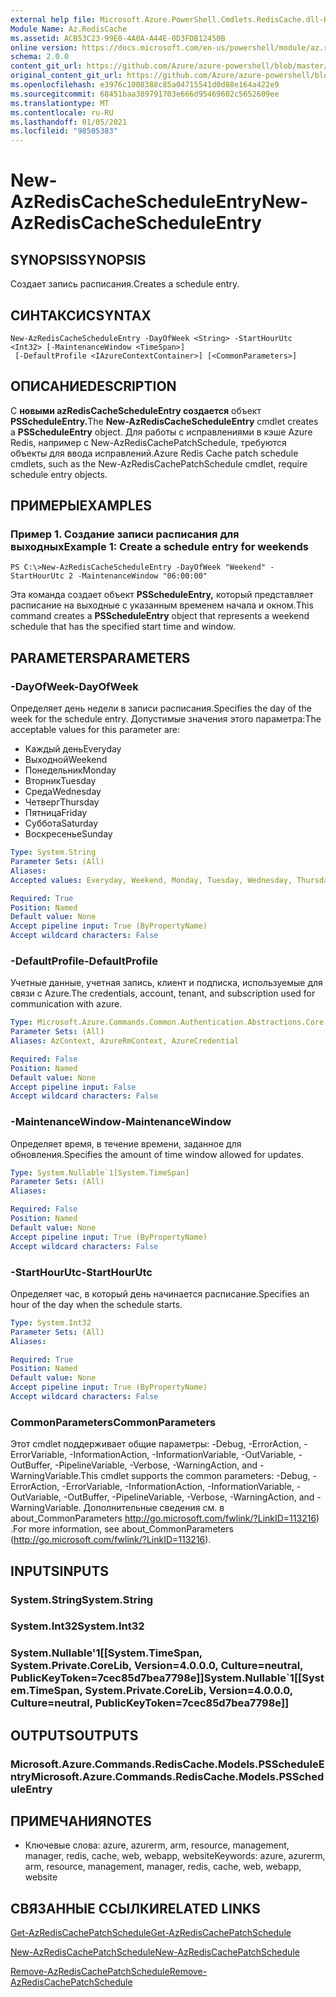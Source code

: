 ```yaml
---
external help file: Microsoft.Azure.PowerShell.Cmdlets.RedisCache.dll-Help.xml
Module Name: Az.RedisCache
ms.assetid: ACB53C23-99E0-4A0A-A44E-0D3FDB12450B
online version: https://docs.microsoft.com/en-us/powershell/module/az.rediscache/new-azrediscachescheduleentry
schema: 2.0.0
content_git_url: https://github.com/Azure/azure-powershell/blob/master/src/RedisCache/RedisCache/help/New-AzRedisCacheScheduleEntry.md
original_content_git_url: https://github.com/Azure/azure-powershell/blob/master/src/RedisCache/RedisCache/help/New-AzRedisCacheScheduleEntry.md
ms.openlocfilehash: e3976c1008388c85a04715541d0d88e164a422e9
ms.sourcegitcommit: 68451baa389791703e666d95469602c5652609ee
ms.translationtype: MT
ms.contentlocale: ru-RU
ms.lasthandoff: 01/05/2021
ms.locfileid: "98505383"
---
```

# <span data-ttu-id="03927-101">New-AzRedisCacheScheduleEntry</span><span class="sxs-lookup"><span data-stu-id="03927-101">New-AzRedisCacheScheduleEntry</span></span>

## <span data-ttu-id="03927-102">SYNOPSIS</span><span class="sxs-lookup"><span data-stu-id="03927-102">SYNOPSIS</span></span>
<span data-ttu-id="03927-103">Создает запись расписания.</span><span class="sxs-lookup"><span data-stu-id="03927-103">Creates a schedule entry.</span></span>

## <span data-ttu-id="03927-104">СИНТАКСИС</span><span class="sxs-lookup"><span data-stu-id="03927-104">SYNTAX</span></span>

```
New-AzRedisCacheScheduleEntry -DayOfWeek <String> -StartHourUtc <Int32> [-MaintenanceWindow <TimeSpan>]
 [-DefaultProfile <IAzureContextContainer>] [<CommonParameters>]
```

## <span data-ttu-id="03927-105">ОПИСАНИЕ</span><span class="sxs-lookup"><span data-stu-id="03927-105">DESCRIPTION</span></span>
<span data-ttu-id="03927-106">С **новыми azRedisCacheScheduleEntry создается** объект **PSScheduleEntry.**</span><span class="sxs-lookup"><span data-stu-id="03927-106">The **New-AzRedisCacheScheduleEntry** cmdlet creates a **PSScheduleEntry** object.</span></span>
<span data-ttu-id="03927-107">Для работы с исправлениями в кэше Azure Redis, например с New-AzRedisCachePatchSchedule, требуются объекты для ввода исправлений.</span><span class="sxs-lookup"><span data-stu-id="03927-107">Azure Redis Cache patch schedule cmdlets, such as the New-AzRedisCachePatchSchedule cmdlet, require schedule entry objects.</span></span>

## <span data-ttu-id="03927-108">ПРИМЕРЫ</span><span class="sxs-lookup"><span data-stu-id="03927-108">EXAMPLES</span></span>

### <span data-ttu-id="03927-109">Пример 1. Создание записи расписания для выходных</span><span class="sxs-lookup"><span data-stu-id="03927-109">Example 1: Create a schedule entry for weekends</span></span>
```
PS C:\>New-AzRedisCacheScheduleEntry -DayOfWeek "Weekend" -StartHourUtc 2 -MaintenanceWindow "06:00:00"
```

<span data-ttu-id="03927-110">Эта команда создает объект **PSScheduleEntry,** который представляет расписание на выходные с указанным временем начала и окном.</span><span class="sxs-lookup"><span data-stu-id="03927-110">This command creates a **PSScheduleEntry** object that represents a weekend schedule that has the specified start time and window.</span></span>

## <span data-ttu-id="03927-111">PARAMETERS</span><span class="sxs-lookup"><span data-stu-id="03927-111">PARAMETERS</span></span>

### <span data-ttu-id="03927-112">-DayOfWeek</span><span class="sxs-lookup"><span data-stu-id="03927-112">-DayOfWeek</span></span>
<span data-ttu-id="03927-113">Определяет день недели в записи расписания.</span><span class="sxs-lookup"><span data-stu-id="03927-113">Specifies the day of the week for the schedule entry.</span></span>
<span data-ttu-id="03927-114">Допустимые значения этого параметра:</span><span class="sxs-lookup"><span data-stu-id="03927-114">The acceptable values for this parameter are:</span></span>
- <span data-ttu-id="03927-115">Каждый день</span><span class="sxs-lookup"><span data-stu-id="03927-115">Everyday</span></span> 
- <span data-ttu-id="03927-116">Выходной</span><span class="sxs-lookup"><span data-stu-id="03927-116">Weekend</span></span> 
- <span data-ttu-id="03927-117">Понедельник</span><span class="sxs-lookup"><span data-stu-id="03927-117">Monday</span></span> 
- <span data-ttu-id="03927-118">Вторник</span><span class="sxs-lookup"><span data-stu-id="03927-118">Tuesday</span></span> 
- <span data-ttu-id="03927-119">Среда</span><span class="sxs-lookup"><span data-stu-id="03927-119">Wednesday</span></span> 
- <span data-ttu-id="03927-120">Четверг</span><span class="sxs-lookup"><span data-stu-id="03927-120">Thursday</span></span> 
- <span data-ttu-id="03927-121">Пятница</span><span class="sxs-lookup"><span data-stu-id="03927-121">Friday</span></span> 
- <span data-ttu-id="03927-122">Суббота</span><span class="sxs-lookup"><span data-stu-id="03927-122">Saturday</span></span> 
- <span data-ttu-id="03927-123">Воскресенье</span><span class="sxs-lookup"><span data-stu-id="03927-123">Sunday</span></span>

```yaml
Type: System.String
Parameter Sets: (All)
Aliases:
Accepted values: Everyday, Weekend, Monday, Tuesday, Wednesday, Thursday, Friday, Saturday, Sunday

Required: True
Position: Named
Default value: None
Accept pipeline input: True (ByPropertyName)
Accept wildcard characters: False
```

### <span data-ttu-id="03927-124">-DefaultProfile</span><span class="sxs-lookup"><span data-stu-id="03927-124">-DefaultProfile</span></span>
<span data-ttu-id="03927-125">Учетные данные, учетная запись, клиент и подписка, используемые для связи с Azure.</span><span class="sxs-lookup"><span data-stu-id="03927-125">The credentials, account, tenant, and subscription used for communication with azure.</span></span>

```yaml
Type: Microsoft.Azure.Commands.Common.Authentication.Abstractions.Core.IAzureContextContainer
Parameter Sets: (All)
Aliases: AzContext, AzureRmContext, AzureCredential

Required: False
Position: Named
Default value: None
Accept pipeline input: False
Accept wildcard characters: False
```

### <span data-ttu-id="03927-126">-MaintenanceWindow</span><span class="sxs-lookup"><span data-stu-id="03927-126">-MaintenanceWindow</span></span>
<span data-ttu-id="03927-127">Определяет время, в течение времени, заданное для обновления.</span><span class="sxs-lookup"><span data-stu-id="03927-127">Specifies the amount of time window allowed for updates.</span></span>

```yaml
Type: System.Nullable`1[System.TimeSpan]
Parameter Sets: (All)
Aliases:

Required: False
Position: Named
Default value: None
Accept pipeline input: True (ByPropertyName)
Accept wildcard characters: False
```

### <span data-ttu-id="03927-128">-StartHourUtc</span><span class="sxs-lookup"><span data-stu-id="03927-128">-StartHourUtc</span></span>
<span data-ttu-id="03927-129">Определяет час, в который день начинается расписание.</span><span class="sxs-lookup"><span data-stu-id="03927-129">Specifies an hour of the day when the schedule starts.</span></span>

```yaml
Type: System.Int32
Parameter Sets: (All)
Aliases:

Required: True
Position: Named
Default value: None
Accept pipeline input: True (ByPropertyName)
Accept wildcard characters: False
```

### <span data-ttu-id="03927-130">CommonParameters</span><span class="sxs-lookup"><span data-stu-id="03927-130">CommonParameters</span></span>
<span data-ttu-id="03927-131">Этот cmdlet поддерживает общие параметры: -Debug, -ErrorAction, -ErrorVariable, -InformationAction, -InformationVariable, -OutVariable, -OutBuffer, -PipelineVariable, -Verbose, -WarningAction, and -WarningVariable.</span><span class="sxs-lookup"><span data-stu-id="03927-131">This cmdlet supports the common parameters: -Debug, -ErrorAction, -ErrorVariable, -InformationAction, -InformationVariable, -OutVariable, -OutBuffer, -PipelineVariable, -Verbose, -WarningAction, and -WarningVariable.</span></span> <span data-ttu-id="03927-132">Дополнительные сведения см. в about_CommonParameters http://go.microsoft.com/fwlink/?LinkID=113216) .</span><span class="sxs-lookup"><span data-stu-id="03927-132">For more information, see about_CommonParameters (http://go.microsoft.com/fwlink/?LinkID=113216).</span></span>

## <span data-ttu-id="03927-133">INPUTS</span><span class="sxs-lookup"><span data-stu-id="03927-133">INPUTS</span></span>

### <span data-ttu-id="03927-134">System.String</span><span class="sxs-lookup"><span data-stu-id="03927-134">System.String</span></span>

### <span data-ttu-id="03927-135">System.Int32</span><span class="sxs-lookup"><span data-stu-id="03927-135">System.Int32</span></span>

### <span data-ttu-id="03927-136">System.Nullable'1[[System.TimeSpan, System.Private.CoreLib, Version=4.0.0.0, Culture=neutral, PublicKeyToken=7cec85d7bea7798e]]</span><span class="sxs-lookup"><span data-stu-id="03927-136">System.Nullable\`1[[System.TimeSpan, System.Private.CoreLib, Version=4.0.0.0, Culture=neutral, PublicKeyToken=7cec85d7bea7798e]]</span></span>

## <span data-ttu-id="03927-137">OUTPUTS</span><span class="sxs-lookup"><span data-stu-id="03927-137">OUTPUTS</span></span>

### <span data-ttu-id="03927-138">Microsoft.Azure.Commands.RedisCache.Models.PSScheduleEntry</span><span class="sxs-lookup"><span data-stu-id="03927-138">Microsoft.Azure.Commands.RedisCache.Models.PSScheduleEntry</span></span>

## <span data-ttu-id="03927-139">ПРИМЕЧАНИЯ</span><span class="sxs-lookup"><span data-stu-id="03927-139">NOTES</span></span>
* <span data-ttu-id="03927-140">Ключевые слова: azure, azurerm, arm, resource, management, manager, redis, cache, web, webapp, website</span><span class="sxs-lookup"><span data-stu-id="03927-140">Keywords: azure, azurerm, arm, resource, management, manager, redis, cache, web, webapp, website</span></span>

## <span data-ttu-id="03927-141">СВЯЗАННЫЕ ССЫЛКИ</span><span class="sxs-lookup"><span data-stu-id="03927-141">RELATED LINKS</span></span>

[<span data-ttu-id="03927-142">Get-AzRedisCachePatchSchedule</span><span class="sxs-lookup"><span data-stu-id="03927-142">Get-AzRedisCachePatchSchedule</span></span>](./Get-AzRedisCachePatchSchedule.md)

[<span data-ttu-id="03927-143">New-AzRedisCachePatchSchedule</span><span class="sxs-lookup"><span data-stu-id="03927-143">New-AzRedisCachePatchSchedule</span></span>](./New-AzRedisCachePatchSchedule.md)

[<span data-ttu-id="03927-144">Remove-AzRedisCachePatchSchedule</span><span class="sxs-lookup"><span data-stu-id="03927-144">Remove-AzRedisCachePatchSchedule</span></span>](./Remove-AzRedisCachePatchSchedule.md)


